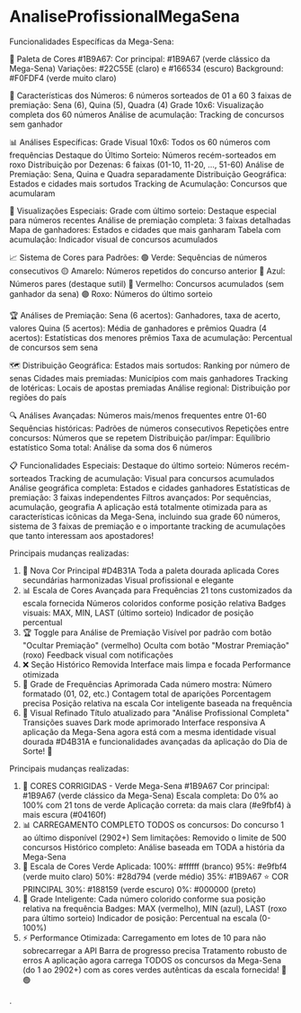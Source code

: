 # AnaliseProfissionalMegaSena

Funcionalidades Específicas da Mega-Sena:

🎨 Paleta de Cores #1B9A67:
Cor principal: #1B9A67 (verde clássico da Mega-Sena)
Variações: #22C55E (claro) e #166534 (escuro)
Background: #F0FDF4 (verde muito claro)

🎯 Características dos Números:
6 números sorteados de 01 a 60
3 faixas de premiação: Sena (6), Quina (5), Quadra (4)
Grade 10x6: Visualização completa dos 60 números
Análise de acumulação: Tracking de concursos sem ganhador

📊 Análises Específicas:
Grade Visual 10x6: Todos os 60 números com frequências
Destaque do Último Sorteio: Números recém-sorteados em roxo
Distribuição por Dezenas: 6 faixas (01-10, 11-20, ..., 51-60)
Análise de Premiação: Sena, Quina e Quadra separadamente
Distribuição Geográfica: Estados e cidades mais sortudos
Tracking de Acumulação: Concursos que acumularam

🎲 Visualizações Especiais:
Grade com último sorteio: Destaque especial para números recentes
Análise de premiação completa: 3 faixas detalhadas
Mapa de ganhadores: Estados e cidades que mais ganharam
Tabela com acumulação: Indicador visual de concursos acumulados

📈 Sistema de Cores para Padrões:
🟢 Verde: Sequências de números consecutivos
🟡 Amarelo: Números repetidos do concurso anterior
🔵 Azul: Números pares (destaque sutil)
🔴 Vermelho: Concursos acumulados (sem ganhador da sena)
🟣 Roxo: Números do último sorteio

🏆 Análises de Premiação:
Sena (6 acertos): Ganhadores, taxa de acerto, valores
Quina (5 acertos): Média de ganhadores e prêmios
Quadra (4 acertos): Estatísticas dos menores prêmios
Taxa de acumulação: Percentual de concursos sem sena

🗺️ Distribuição Geográfica:
Estados mais sortudos: Ranking por número de senas
Cidades mais premiadas: Municípios com mais ganhadores
Tracking de lotéricas: Locais de apostas premiadas
Análise regional: Distribuição por regiões do país

🔍 Análises Avançadas:
Números mais/menos frequentes entre 01-60
Sequências históricas: Padrões de números consecutivos
Repetições entre concursos: Números que se repetem
Distribuição par/ímpar: Equilíbrio estatístico
Soma total: Análise da soma dos 6 números

📋 Funcionalidades Especiais:
Destaque do último sorteio: Números recém-sorteados
Tracking de acumulação: Visual para concursos acumulados
Análise geográfica completa: Estados e cidades ganhadores
Estatísticas de premiação: 3 faixas independentes
Filtros avançados: Por sequências, acumulação, geografia
A aplicação está totalmente otimizada para as características icônicas da Mega-Sena, incluindo sua grade 60 números, sistema de 3 faixas de premiação e o importante tracking de acumulações que tanto interessam aos apostadores!

Principais mudanças realizadas:
1. 🎯 Nova Cor Principal #D4B31A
Toda a paleta dourada aplicada
Cores secundárias harmonizadas
Visual profissional e elegante
2. 📊 Escala de Cores Avançada para Frequências
21 tons customizados da escala fornecida
Números coloridos conforme posição relativa
Badges visuais: MAX, MIN, LAST (último sorteio)
Indicador de posição percentual
3. 🏆 Toggle para Análise de Premiação
Visível por padrão com botão "Ocultar Premiação" (vermelho)
Oculta com botão "Mostrar Premiação" (roxo)
Feedback visual com notificações
4. ❌ Seção Histórico Removida
Interface mais limpa e focada
Performance otimizada
5. 🎯 Grade de Frequências Aprimorada
Cada número mostra:
Número formatado (01, 02, etc.)
Contagem total de aparições
Porcentagem precisa
Posição relativa na escala
Cor inteligente baseada na frequência
6. 🎨 Visual Refinado
Título atualizado para "Análise Profissional Completa"
Transições suaves
Dark mode aprimorado
Interface responsiva
A aplicação da Mega-Sena agora está com a mesma identidade visual dourada #D4B31A e funcionalidades avançadas da aplicação do Dia de Sorte! 🎉


Principais mudanças realizadas:
1. 🎨 CORES CORRIGIDAS - Verde Mega-Sena #1B9A67
Cor principal: #1B9A67 (verde clássico da Mega-Sena)
Escala completa: Do 0% ao 100% com 21 tons de verde
Aplicação correta: da mais clara (#e9fbf4) à mais escura (#04160f)
2. 📊 CARREGAMENTO COMPLETO
TODOS os concursos: Do concurso 1 ao último disponível (2902+)
Sem limitações: Removido o limite de 500 concursos
Histórico completo: Análise baseada em TODA a história da Mega-Sena
3. 🎨 Escala de Cores Verde Aplicada:
100%: #ffffff (branco)
95%: #e9fbf4 (verde muito claro)
50%: #28d794 (verde médio)
35%: #1B9A67 ⭐ COR PRINCIPAL
30%: #188159 (verde escuro)
0%: #000000 (preto)
4. 🎯 Grade Inteligente:
Cada número colorido conforme sua posição relativa na frequência
Badges: MAX (vermelho), MIN (azul), LAST (roxo para último sorteio)
Indicador de posição: Percentual na escala (0-100%)
5. ⚡ Performance Otimizada:
Carregamento em lotes de 10 para não sobrecarregar a API
Barra de progresso precisa
Tratamento robusto de erros
A aplicação agora carrega TODOS os concursos da Mega-Sena (do 1 ao 2902+) com as cores verdes autênticas da escala fornecida! 🎰🟢

.